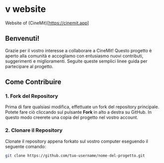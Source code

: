 # v website

Website of (CineMit)[https://cinemit.app]

## Benvenuti!

Grazie per il vostro interesse a collaborare a CineMit! Questo progetto è aperto alla comunità e accogliamo con entusiasmo nuovi contributi, suggerimenti e miglioramenti. Seguite queste semplici linee guida per partecipare al progetto.

## Come Contribuire

### 1. Fork del Repository
Prima di fare qualsiasi modifica, effettuate un fork del repository principale. Potete fare ciò cliccando sul pulsante **Fork** in alto a destra su GitHub. In questo modo creerete una copia del progetto nel vostro account.

### 2. Clonare il Repository
Clonate il repository appena forkato sul vostro computer eseguendo il seguente comando:
```bash
git clone https://github.com/tuo-username/nome-del-progetto.git

